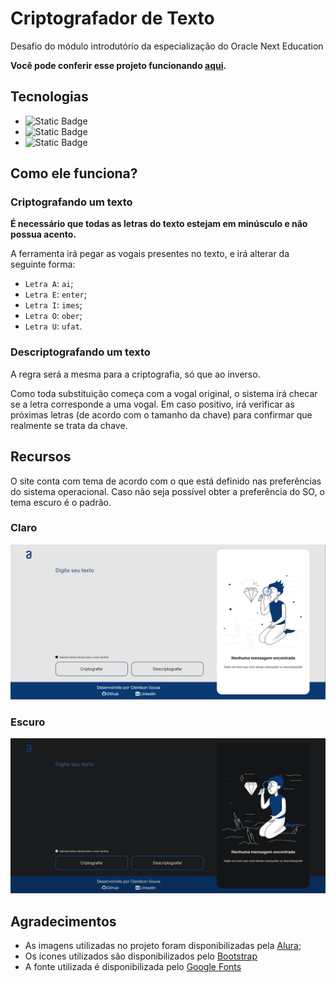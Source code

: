 # Criptografador de Texto
Desafio do módulo introdutório da especialização do Oracle Next Education

**Você pode conferir esse projeto funcionando [aqui](https://decodificador-clenilson.vercel.app/).**

## Tecnologias
- ![Static Badge](https://img.shields.io/badge/JavaScript-yellow)
- ![Static Badge](https://img.shields.io/badge/HTML%205-orange)
- ![Static Badge](https://img.shields.io/badge/CSS-blue)

## Como ele funciona?

### Criptografando um texto
**__É necessário que todas as letras do texto estejam em minúsculo e não possua acento.__**

A ferramenta irá pegar as vogais presentes no texto, e irá alterar da seguinte forma:
- `Letra A`: `ai`;
- `Letra E`: `enter`;
- `Letra I`: `imes`;
- `Letra O`: `ober`;
- `Letra U`: `ufat`.

### Descriptografando um texto
A regra será a mesma para a criptografia, só que ao inverso.

Como toda substituição começa com a vogal original, o sistema irá checar se a letra corresponde a uma vogal. Em caso positivo, irá verificar as próximas letras (de acordo com o tamanho da chave) para confirmar que realmente se trata da chave.

## Recursos
O site conta com tema de acordo com o que está definido nas preferências do sistema operacional. Caso não seja possível obter a preferência do SO, o tema escuro é o padrão.

### Claro
![Imagem do sistema com o tema claro](/assets/references/light-mode.png)

### Escuro
![Imagem do sistema com o tema escuro](/assets/references/dark-mode.png)

## Agradecimentos
- As imagens utilizadas no projeto foram disponibilizadas pela [Alura](https://www.alura.com.br/);
- Os ícones utilizados são disponibilizados pelo [Bootstrap](https://icons.getbootstrap.com/)
- A fonte utilizada é disponibilizada pelo [Google Fonts](https://fonts.google.com/)